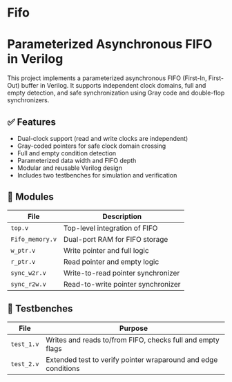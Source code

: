 # Fifo
# Parameterized Asynchronous FIFO in Verilog

This project implements a parameterized asynchronous FIFO (First-In, First-Out) buffer in Verilog. It supports independent clock domains, full and empty detection, and safe synchronization using Gray code and double-flop synchronizers.

## ✅ Features

- Dual-clock support (read and write clocks are independent)
- Gray-coded pointers for safe clock domain crossing
- Full and empty condition detection
- Parameterized data width and FIFO depth
- Modular and reusable Verilog design
- Includes two testbenches for simulation and verification

## 📁 Modules

| File            | Description                              |
|-----------------|------------------------------------------|
| `top.v`         | Top-level integration of FIFO            |
| `Fifo_memory.v` | Dual-port RAM for FIFO storage           |
| `w_ptr.v`       | Write pointer and full logic             |
| `r_ptr.v`       | Read pointer and empty logic             |
| `sync_w2r.v`    | Write-to-read pointer synchronizer       |
| `sync_r2w.v`    | Read-to-write pointer synchronizer       |

## 🧪 Testbenches

| File        | Purpose                                                        |
|-------------|----------------------------------------------------------------|
| `test_1.v`  | Writes and reads to/from FIFO, checks full and empty flags     |
| `test_2.v`  | Extended test to verify pointer wraparound and edge conditions |
